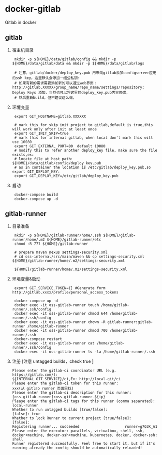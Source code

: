 # docker-gitlab
Gitlab in docker


## gitlab


1. 宿主机目录

        mkdir -p ${HOME}/data/gitlab/config && mkdir -p ${HOME}/data/gitlab/data && mkdir -p ${HOME}/data/gitlab/logs

        # 注意，gitlab/docker/deploy_key.pub 用来向gitlab添加configserver应用的ssh key，这里默认会添加一组公私钥:
        # 如果有新的需求需要添加新的可以通过web界面：http://gitlab.XXXXX/group_name/repo_name/settings/repository: Deploy Keys 添加，当然也可以将这里的deploy_key.pub内容修改，
        # 然后重新build，但不建议这么做。

2. 环境变量

        export GIT_HOSTNAME=gitlab.XXXXXX

        # mark this for skip init project to gitlab,default is true,this will work only after init at least once
        export GIT_INIT_SKIP=true
        # mark this for internal gitlab, when local don't mark this will use 10080
        export GIT_EXTERNAL_PORT=80  default 10080
        # modify this to refer another deploy_key file, make sure the file exists,ex:
        # locate file at host path: ${HOME}/data/gitlab/config/deploy_key.pub
        # as in container the location is /etc/gitlab/deploy_key.pub,so export GIT_DEPLOY_KEY:
        export GIT_DEPLOY_KEY=/etc/gitlab/deploy_key.pub

3. 启动

        docker-compose build
        docker-compose up -d


## gitlab-runner

1. 目录准备

        mkdir -p ${HOME}/gitlab-runner/home/.ssh ${HOME}/gitlab-runner/home/.m2 ${HOME}/gitlab-runner/etc
        chmod -R 777 ${HOME}/gitlab-runner

        # prepare maven nexus settings-security.xml
        # cd oss-internal/src/main/maven && cp settings-security.xml ${HOME}/gitlab-runner/home/.m2/settings-security.xml

        ${HOME}/gitlab-runner/home/.m2/settings-security.xml

2. 环境变量&启动

        export GIT_SERVICE_TOKEN={} #Generate form http://gitlab.xxxx/profile/personal_access_tokens

        docker-compose up -d
        docker exec -it oss-gitlab-runner touch /home/gitlab-runner/.ssh/config
        docker exec -it oss-gitlab-runner chmod 644 /home/gitlab-runner/.ssh/config
        docker exec -it oss-gitlab-runner chown -R gitlab-runner:gitlab-runner /home/gitlab-runner
        docker exec -it oss-gitlab-runner chmod 700 /home/gitlab-runner/.ssh
        docker-compose restart
        docker exec -it oss-gitlab-runner cat /home/gitlab-runner/.ssh/config
        docker exec -it oss-gitlab-runner ls -la /home/gitlab-runner/.ssh

3. 注册 [注意 untagged builds，check true ]


    ```
    Please enter the gitlab-ci coordinator URL (e.g. https://gitlab.com/):
    ${INTERNAL_GIT_SERVICE}/ci,Ex: http://local-git/ci
    Please enter the gitlab-ci token for this runner:
    xxx(从 gitlab runner 页面里找)
    Please enter the gitlab-ci description for this runner:
    [oss-gitlab-runner]:oss-gitlab-runner-${ip}
    Please enter the gitlab-ci tags for this runner (comma separated):
    local-runner
    Whether to run untagged builds [true/false]:
    [false]: true
    Whether to lock Runner to current project [true/false]:
    [false]:
    Registering runner... succeeded                     runner=g7Q3K_A1
    Please enter the executor: parallels, virtualbox, shell, ssh, docker+machine, docker-ssh+machine, kubernetes, docker, docker-ssh:
    shell
    Runner registered successfully. Feel free to start it, but if it's running already the config should be automatically reloaded!

    ```